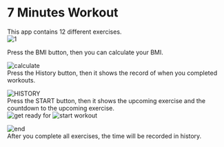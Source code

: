#  7 Minutes Workout  
This app contains 12 different exercises.   
![1](https://github.com/ConnorWuProjects/7-Minutes-Work-out/blob/master/Screenshots%20of%207%20Minutes%20Workout/1.png?raw=true)  

Press the BMI button, then you can calculate your BMI.  

![calculate](https://github.com/ConnorWuProjects/7-Minutes-Work-out/blob/master/Screenshots%20of%207%20Minutes%20Workout/calculate.png?raw=true)    
Press the History button, then it shows the record of when you completed workouts.  

![HISTORY](https://github.com/ConnorWuProjects/7-Minutes-Work-out/blob/master/Screenshots%20of%207%20Minutes%20Workout/HISTORY.png?raw=true)    
Press the START button, then it shows the upcoming exercise and the countdown to the upcoming exercise.    
![get ready for](https://github.com/ConnorWuProjects/7-Minutes-Work-out/blob/master/Screenshots%20of%207%20Minutes%20Workout/get%20ready%20for.png?raw=true) 
![start workout](https://github.com/ConnorWuProjects/7-Minutes-Work-out/blob/master/Screenshots%20of%207%20Minutes%20Workout/start%20workout.png?raw=true)  

![end](https://github.com/ConnorWuProjects/7-Minutes-Work-out/blob/master/Screenshots%20of%207%20Minutes%20Workout/end.png?raw=true)    
After you complete all exercises, the time will be recorded in history.  

